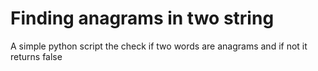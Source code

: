 # Finding anagrams in two string
A simple python script the check if two words are anagrams and if not it returns false
